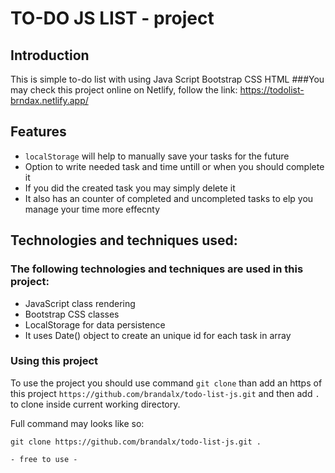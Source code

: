 
# TO-DO JS LIST - project

## Introduction
This is simple to-do list with using Java Script Bootstrap CSS HTML
###You may check this project online on Netlify, follow the link: https://todolist-brndax.netlify.app/

##  Features 
- `localStorage` will help to manually save your tasks for the future
- Option to write needed task and time untill or when you should complete it
- If you did the created task you may simply delete it
- It also has an counter of completed and uncompleted tasks to elp you manage your time more effecnty

## Technologies and techniques used:
### The following technologies and techniques are used in this project:
- JavaScript class rendering
- Bootstrap CSS classes
- LocalStorage for data persistence
- It uses Date() object to create an unique id for each task in array
### Using this project
To use the project you should use command `git clone` than add an https of this project `https://github.com/brandalx/todo-list-js.git` and then add `.` to clone inside current working directory.

Full command may looks like so:

`git clone https://github.com/brandalx/todo-list-js.git .`

	- free to use -
